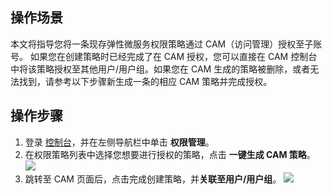 

## 操作场景
本文将指导您将一条现存弹性微服务权限策略通过 CAM（访问管理）授权至子账号。
如果您在创建策略时已经完成了在 CAM 授权，您可以直接在 CAM 控制台中将该策略授权至其他用户/用户组。如果您在 CAM 生成的策略被删除，或者无法找到，请参考以下步骤新生成一条的相应 CAM 策略并完成授权。

## 操作步骤
1. 登录 [控制台](https://console.cloud.tencent.com/tem/overview?ns=)，并在左侧导航栏中单击 **权限管理**。
2. 在权限策略列表中选择您想要进行授权的策略，点击 **一键生成 CAM 策略**。
![](https://qcloudimg.tencent-cloud.cn/raw/8462ccf72dde609cfa4082aaaeb16d1e.png)
3. 跳转至 CAM 页面后，点击完成创建策略，并**关联至用户/用户组**。
![](https://qcloudimg.tencent-cloud.cn/raw/93f3732ca948824c22129c5c7b08315a.png)
